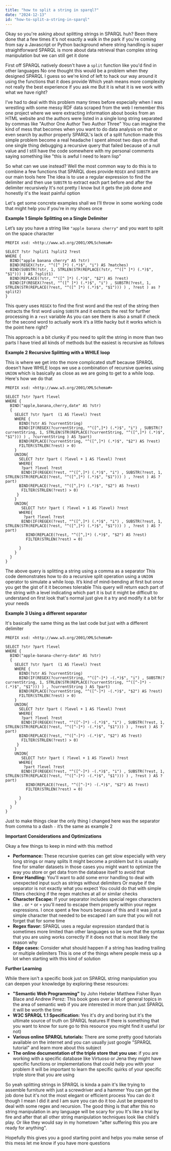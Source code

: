 ```yaml
---
title: "how to split a string in sparql?"
date: "2024-12-13"
id: "how-to-split-a-string-in-sparql"
---
```


Okay so you're asking about splitting strings in SPARQL huh? Been there done that a few times it's not exactly a walk in the park if you're coming from say a Javascript or Python background where string handling is super straightforward SPARQL is more about data retrieval than complex string manipulation but we can still get it done

First off SPARQL natively doesn't have a `split` function like you'd find in other languages No one thought this would be a problem when they designed SPARQL I guess so we're kind of left to hack our way around it using the functions that it does provide Which yeah means more complexity not really the best experience if you ask me But it is what it is we work with what we have right?

I’ve had to deal with this problem many times before especially when I was wrestling with some messy RDF data scraped from the web I remember this one project where we were extracting information about books from an HTML website and the authors were listed in a single long string separated by commas like "Author One Author Two Author Three" You can imagine the kind of mess that becomes when you want to do data analysis on that or even search by author properly SPARQL's lack of a split function made this simple problem become a real headache I spent almost two days on that one single thing debugging a recursive query that failed because of a null value and I still have the code somewhere with my personal comments saying something like "this is awful I need to learn lisp"

So what can we use instead? Well the most common way to do this is to combine a few functions that SPARQL does provide `REGEX` and `SUBSTR` are our main tools here The idea is to use a regular expression to find the delimiter and then use `SUBSTR` to extract each part before and after the delimiter recursively It's not pretty I know but it gets the job done and honestly it's the least painful option

Let's get some concrete examples shall we I’ll throw in some working code that might help you if you're in my shoes once

**Example 1 Simple Splitting on a Single Delimiter**

Let’s say you have a string like `"apple banana cherry"` and you want to split on the space character

```sparql
PREFIX xsd: <http://www.w3.org/2001/XMLSchema#>

SELECT ?str ?split1 ?split2 ?rest
WHERE {
  BIND("apple banana cherry" AS ?str)
  BIND(REGEX(?str, "^([^ ]*) (.*)$", "i") AS ?matches)
  BIND(SUBSTR(?str, 1, STRLEN(STR(REPLACE(?str, "^([^ ]*) (.*)$", "$1"))) ) AS ?split1)
  BIND(REPLACE(?str, "^([^ ]*) (.*)$", "$2") AS ?rest)
  BIND(IF(REGEX(?rest, "^([^ ]*) (.*)$", "i") , SUBSTR(?rest, 1, STRLEN(STR(REPLACE(?rest, "^([^ ]*) (.*)$", "$1"))) ) , ?rest ) as ?split2)
}
```

This query uses `REGEX` to find the first word and the rest of the string then extracts the first word using `SUBSTR` and it extracts the rest for further processing in a `rest` variable As you can see there is also a small if check for the second word to actually work it’s a little hacky but it works which is the point here right?

This approach is a bit clunky if you need to split the string in more than two parts I have tried all kinds of methods but the easiest is recursive as follows

**Example 2 Recursive Splitting with a WHILE loop**

This is where we get into the more complicated stuff because SPARQL doesn't have WHILE loops we use a combination of recursive queries using `UNION` which is basically as close as we are going to get to a while loop. Here's how we do that

```sparql
PREFIX xsd: <http://www.w3.org/2001/XMLSchema#>

SELECT ?str ?part ?level
WHERE {
  BIND("apple,banana,cherry,date" AS ?str)
  {
    SELECT ?str ?part  (1 AS ?level) ?rest
    WHERE {
      BIND(?str AS ?currentString)
      BIND(IF(REGEX(?currentString, "^([^,]*) (.*)$", "i") , SUBSTR(?currentString, 1, STRLEN(STR(REPLACE(?currentString, "^([^,]*) (.*)$", "$1"))) ) , ?currentString ) AS ?part)
      BIND(REPLACE(?currentString, "^([^,]*) (.*)$", "$2") AS ?rest)
      FILTER(STRLEN(?rest) > 0)
    }
    UNION{
      SELECT ?str ?part ( ?level + 1 AS ?level) ?rest
      WHERE{
       ?part ?level ?rest
       BIND(IF(REGEX(?rest, "^([^,]*) (.*)$", "i") , SUBSTR(?rest, 1, STRLEN(STR(REPLACE(?rest, "^([^,]*) (.*)$", "$1"))) ) , ?rest ) AS ?part)
      BIND(REPLACE(?rest, "^([^,]*) (.*)$", "$2") AS ?rest)
       FILTER(STRLEN(?rest) > 0)
     }
    }
    UNION{
       SELECT ?str ?part ( ?level + 1 AS ?level) ?rest
      WHERE{
        ?part ?level ?rest
       BIND(IF(REGEX(?rest, "^([^,]*) (.*)$", "i") , SUBSTR(?rest, 1, STRLEN(STR(REPLACE(?rest, "^([^,]*) (.*)$", "$1"))) ) , ?rest ) AS ?part)
         BIND(REPLACE(?rest, "^([^,]*) (.*)$", "$2") AS ?rest)
         FILTER(STRLEN(?rest) = 0)

      }
    }
  }
}
```

The above query is splitting a string using a comma as a separator This code demonstrates how to do a recursive split operation using a `UNION` operator to simulate a while loop. It’s kind of mind-bending at first but once you get the gist of it it becomes tolerable This query will return each part of the string with a level indicating which part it is but it might be difficult to understand on first look that's normal just give it a try and modify it a bit for your needs

**Example 3 Using a different separator**

It's basically the same thing as the last code but just with a different delimiter

```sparql
PREFIX xsd: <http://www.w3.org/2001/XMLSchema#>

SELECT ?str ?part ?level
WHERE {
  BIND("apple-banana-cherry-date" AS ?str)
  {
    SELECT ?str ?part  (1 AS ?level) ?rest
    WHERE {
      BIND(?str AS ?currentString)
      BIND(IF(REGEX(?currentString, "^([^-]*) -(.*)$", "i") , SUBSTR(?currentString, 1, STRLEN(STR(REPLACE(?currentString, "^([^-]*) -(.*)$", "$1"))) ) , ?currentString ) AS ?part)
      BIND(REPLACE(?currentString, "^([^-]*) -(.*)$", "$2") AS ?rest)
      FILTER(STRLEN(?rest) > 0)
    }
    UNION{
      SELECT ?str ?part ( ?level + 1 AS ?level) ?rest
      WHERE{
       ?part ?level ?rest
       BIND(IF(REGEX(?rest, "^([^-]*) -(.*)$", "i") , SUBSTR(?rest, 1, STRLEN(STR(REPLACE(?rest, "^([^-]*) -(.*)$", "$1"))) ) , ?rest ) AS ?part)
      BIND(REPLACE(?rest, "^([^-]*) -(.*)$", "$2") AS ?rest)
       FILTER(STRLEN(?rest) > 0)
     }
    }
    UNION{
       SELECT ?str ?part ( ?level + 1 AS ?level) ?rest
      WHERE{
        ?part ?level ?rest
       BIND(IF(REGEX(?rest, "^([^-]*) -(.*)$", "i") , SUBSTR(?rest, 1, STRLEN(STR(REPLACE(?rest, "^([^-]*) -(.*)$", "$1"))) ) , ?rest ) AS ?part)
         BIND(REPLACE(?rest, "^([^-]*) -(.*)$", "$2") AS ?rest)
         FILTER(STRLEN(?rest) = 0)

      }
    }
  }
}
```

Just to make things clear the only thing I changed here was the separator from comma to a dash `-` it’s the same as example 2

**Important Considerations and Optimizations**

Okay a few things to keep in mind with this method

*   **Performance:** These recursive queries can get slow especially with very long strings or many splits It might become a problem but it is usually fine for smaller datasets in those cases you might want to optimize the way you store or get data from the database itself to avoid that
*   **Error Handling:** You'll want to add some error handling to deal with unexpected input such as strings without delimiters Or maybe if the separator is not exactly what you expect You could do that with simple filters checking if the regex matches at all or similar checks
*   **Character Escape:** If your separator includes special regex characters like `.` or `*` or `+` you'll need to escape them properly within your regex expressions. I once spent a few hours because of this and it was just a simple character that needed to be escaped I am sure that you will not forget that for some time
*   **Regex flavor:** SPARQL uses a regular expression standard that is sometimes more limited than other languages so be sure that the syntax that you are using works correctly If it does not that is most likely the reason why
*   **Edge cases:** Consider what should happen if a string has leading trailing or multiple delimiters This is one of the things where people mess up a lot when starting with this kind of solution

**Further Learning**

While there isn't a specific book just on SPARQL string manipulation you can deepen your knowledge by exploring these resources:

*   **"Semantic Web Programming"** by John Hebeler Matthew Fisher Ryan Blace and Andrew Perez: This book goes over a lot of general topics in the area of semantic web if you are interested in more than just SPARQL it will be worth the time
*   **W3C SPARQL 1.1 Specification:** Yes it's dry and boring but it's the ultimate source of truth on SPARQL features If there is something that you want to know for sure go to this resource you might find it useful (or not)
*   **Various online SPARQL tutorials:** There are some pretty good tutorials available on the internet and you can usually just google "SPARQL tutorial" and learn more about this subject
*   **The online documentation of the triple store that you use:** if you are working with a specific database like Virtuoso or Jena they might have specific functions or implementations that could help you with your problem it will be important to learn the specific quirks of your specific triple store that you are using

So yeah splitting strings in SPARQL is kinda a pain it's like trying to assemble furniture with just a screwdriver and a hammer You can get the job done but it's not the most elegant or efficient process You can do it though I mean I did it and I am sure you can do it too Just be prepared to deal with some regex and recursion. The good thing is that after this no string manipulation in any language will be scary for you It's like a trial by fire and after that all other string manipulation techniques look like child's play. Or like they would say in my hometown "after suffering this you are ready for anything".

Hopefully this gives you a good starting point and helps you make sense of this mess let me know if you have more questions
